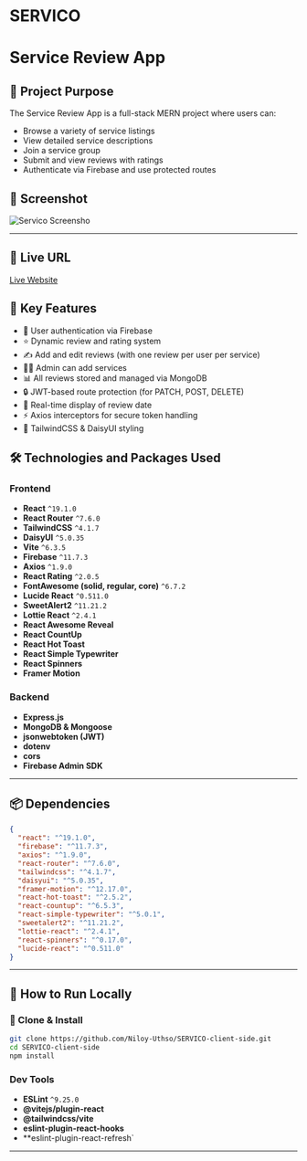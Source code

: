 # SERVICO

# Service Review App

## 📌 Project Purpose

The Service Review App is a full-stack MERN project where users can:
- Browse a variety of service listings
- View detailed service descriptions
- Join a service group
- Submit and view reviews with ratings
- Authenticate via Firebase and use protected routes



## 📸 Screenshot

![Servico Screensho](https://i.ibb.co/93Vr80BW/Screenshot-2025-06-25-175601.png)

---

## 🔗 Live URL

[Live Website](https://frolicking-lamington-6aed6a.netlify.app/)  


## 🚀 Key Features

- 🔐 User authentication via Firebase
- ⭐ Dynamic review and rating system
- ✍️ Add and edit reviews (with one review per user per service)
- 👨‍💼 Admin can add services
- 📊 All reviews stored and managed via MongoDB
- 🔒 JWT-based route protection (for PATCH, POST, DELETE)
- 📅 Real-time display of review date
- ⚡ Axios interceptors for secure token handling
- 🎨 TailwindCSS & DaisyUI styling

## 🛠️ Technologies and Packages Used

### Frontend
- **React** `^19.1.0`
- **React Router** `^7.6.0`
- **TailwindCSS** `^4.1.7`
- **DaisyUI** `^5.0.35`
- **Vite** `^6.3.5`
- **Firebase** `^11.7.3`
- **Axios** `^1.9.0`
- **React Rating** `^2.0.5`
- **FontAwesome (solid, regular, core)** `^6.7.2`
- **Lucide React** `^0.511.0`
- **SweetAlert2** `^11.21.2`
- **Lottie React** `^2.4.1`
- **React Awesome Reveal**
- **React CountUp**
- **React Hot Toast**
- **React Simple Typewriter**
- **React Spinners**
- **Framer Motion**

### Backend
- **Express.js**
- **MongoDB & Mongoose**
- **jsonwebtoken (JWT)**
- **dotenv**
- **cors**
- **Firebase Admin SDK**

---

## 📦 Dependencies

```json
{
  "react": "^19.1.0",
  "firebase": "^11.7.3",
  "axios": "^1.9.0",
  "react-router": "^7.6.0",
  "tailwindcss": "^4.1.7",
  "daisyui": "^5.0.35",
  "framer-motion": "^12.17.0",
  "react-hot-toast": "^2.5.2",
  "react-countup": "^6.5.3",
  "react-simple-typewriter": "^5.0.1",
  "sweetalert2": "^11.21.2",
  "lottie-react": "^2.4.1",
  "react-spinners": "^0.17.0",
  "lucide-react": "^0.511.0"
}
```
---

## 🔧 How to Run Locally

### 🔽 Clone & Install
```bash
git clone https://github.com/Niloy-Uthso/SERVICO-client-side.git
cd SERVICO-client-side
npm install
```

### Dev Tools

- **ESLint** `^9.25.0`
- **@vitejs/plugin-react**
- **@tailwindcss/vite**
- **eslint-plugin-react-hooks**
- **eslint-plugin-react-refresh`

---

 

